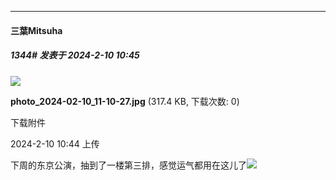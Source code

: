 
*****

####  三葉Mitsuha  
##### 1344#       发表于 2024-2-10 10:45

<img src="https://img.saraba1st.com/forum/202402/10/104457v76hp3h4fs7hfc6r.jpg" referrerpolicy="no-referrer">

<strong>photo_2024-02-10_11-10-27.jpg</strong> (317.4 KB, 下载次数: 0)

下载附件

2024-2-10 10:44 上传

下周的东京公演，抽到了一楼第三排，感觉运气都用在这儿了<img src="https://static.saraba1st.com/image/smiley/face2017/068.png" referrerpolicy="no-referrer">

